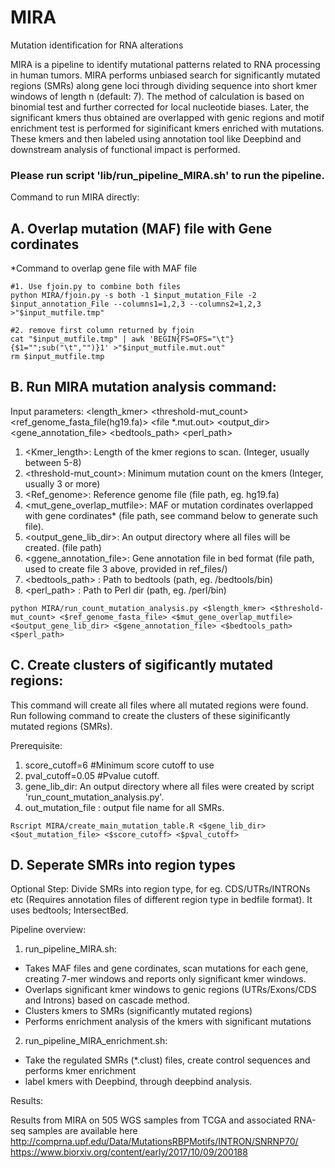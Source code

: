 # MIRA
Mutation identification for RNA alterations

MIRA is a pipeline to identify mutational patterns related to RNA processing in human tumors. MIRA performs unbiased search for significantly mutated regions (SMRs) along gene loci through dividing sequence into short kmer windows of length n (default: 7). The method of calculation is based on binomial test and further corrected for local nucleotide biases. Later, the significant kmers thus obtained are overlapped with genic regions and motif enrichment test is performed for siginificant kmers enriched with mutations. These kmers and then labeled using annotation tool like Deepbind and downstream analysis of functional impact is performed.


### Please run script 'lib/run_pipeline_MIRA.sh' to run the pipeline.


Command to run MIRA directly:
## A. Overlap mutation (MAF) file with Gene cordinates 

*Command to overlap gene file with MAF file

```
#1. Use fjoin.py to combine both files
python MIRA/fjoin.py -s both -1 $input_mutation_File -2 $input_annotation_File --columns1=1,2,3 --columns2=1,2,3 >"$input_mutfile.tmp"

#2. remove first column returned by fjoin
cat "$input_mutfile.tmp" | awk 'BEGIN{FS=OFS="\t"}{$1="";sub("\t","")}1' >"$input_mutfile.mut.out"
rm $input_mutfile.tmp
````

## B. Run MIRA mutation analysis command:

Input parameters:   <length_kmer> <threshold-mut_count> <ref_genome_fasta_file(hg19.fa)> <file *.mut.out> <output_dir> <gene_annotation_file> <bedtools_path> <perl_path>
1. <Kmer_length>: Length of the kmer regions to scan. (Integer, usually between 5-8)
2. <threshold-mut_count>: Minimum mutation count on the kmers (Integer, usually 3 or more)
3. <Ref_genome>: Reference genome file (file path, eg. hg19.fa)
4. <mut_gene_overlap_mutfile>: MAF or mutation cordinates overlapped with gene cordinates* (file path, see command below to generate such file).
5. <output_gene_lib_dir>: An output directory where all files will be created. (file path)
6. <ggene_annotation_file>: Gene annotation file in bed format (file path, used to create file 3 above, provided in ref_files/)
7. <bedtools_path> : Path to bedtools (path, eg. /bedtools/bin) 
8. <perl_path> : Path to Perl dir (path, eg. /perl/bin)

```
python MIRA/run_count_mutation_analysis.py <$length_kmer> <$threshold-mut_count> <$ref_genome_fasta_file> <$mut_gene_overlap_mutfile> <$output_gene_lib_dir> <$gene_annotation_file> <$bedtools_path> <$perl_path>
```

## C. Create clusters of sigificantly mutated regions:

This command will create all files where all mutated regions were found. Run following command to create the clusters of these siginificantly mutated regions (SMRs).

Prerequisite:
1. score_cutoff=6  #Minimum score cutoff to use 
2. pval_cutoff=0.05 #Pvalue cutoff.
3. gene_lib_dir: An output directory where all files were created by script 'run_count_mutation_analysis.py'.
4. out_mutation_file : output file name for all SMRs.

```
Rscript MIRA/create_main_mutation_table.R <$gene_lib_dir> <$out_mutation_file> <$score_cutoff> <$pval_cutoff>
```

## D. Seperate SMRs into region types
Optional Step:
Divide SMRs into region type, for eg. CDS/UTRs/INTRONs etc (Requires annotation files of different region type in bedfile format). It uses bedtools; IntersectBed.


Pipeline overview:

1) run_pipeline_MIRA.sh: 
  - Takes MAF files and gene cordinates, scan mutations for each gene, creating 7-mer windows and reports only significant kmer windows.
  - Overlaps significant kmer windows to genic regions (UTRs/Exons/CDS and Introns) based on cascade method. 
  - Clusters kmers to SMRs (significantly mutated regions)
  - Performs enrichment analysis of the kmers with significant mutations
  

2) run_pipeline_MIRA_enrichment.sh:
  
  - Take the regulated SMRs (\*.clust) files, create control sequences and performs kmer enrichment
  - label kmers with Deepbind, through deepbind analysis.


Results:

Results from MIRA on 505 WGS samples from TCGA and associated RNA-seq samples are available here
http://comprna.upf.edu/Data/MutationsRBPMotifs/INTRON/SNRNP70/
https://www.biorxiv.org/content/early/2017/10/09/200188
